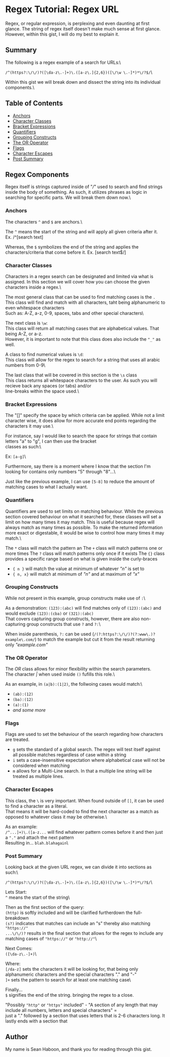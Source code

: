# Regex Tutorial: Regex URL

Regex, or regular expression, is perplexing and even daunting at first glance. The string of regex itself doesn't make much sense at first glance. However, within this gist, I will do my best to explain it.

## Summary

The following is a regex example of a search for URLs:\

`/^(https?:\/\/)?([\da-z\.-]+)\.([a-z\.]{2,6})([\/\w \.-]*)*\/?$/`\

Within this gist we will break down and dissect the string into its individual components.\

## Table of Contents

- [Anchors](#anchors)
- [Character Classes](#character-classes)
- [Bracket Expressions](#bracket-expressions)
- [Quantifiers](#quantifiers)
- [Grouping Constructs](#grouping-constructs)
- [The OR Operator](#the-or-operator)
- [Flags](#flags)
- [Character Escapes](#character-escapes)
- [Post Summary](#post-summary)

## Regex Components

Regex itself is strings captured inside of "_*/*_" used to search and find strings inside the body of something. As such, it utilizes phrases as logic in searching for specific parts. We will break them down now.\

### Anchors

The characters `^` and `$` are anchors.\

The `^` means the start of the string and will apply all given criteria after it.\
Ex. /^[search text]

Whereas, the `$` symbolizes the end of the string and applies the characters/criteria that come before it.
Ex. [search text$/]

### Character Classes

Characters in a regex search can be designated and limited via what is assigned. In this section we will cover how you can choose the given characters inside a regex.\

The most general class that can be used to find matching cases is the `.`\
This class will find and match with all characters, taht being alphanumeric to even whitespace characters\
Such as: A-Z, a-z, 0-9, spaces, tabs and other special characters\

The next class is `\w`:\
This class will return all matching cases that are alphabetical values. That being A-Z, or a-z.\
However, it is important to note that this class does also include the `"_"` as well.

A class to find numerical values is `\d`:\
This class will allow for the regex to search for a string that uses all arabic numbers from 0-9\

The last class that will be covered in this section is the `\s` class\
This class returns all whitespace characters to the user. As such you will recieve back any spaces (or tabs) and/or\
line-breaks within the space used.\

### Bracket Expressions

The "[]" specify the space by which criteria can be applied. While not a limit character wise, it does allow for more accurate end points regarding the characters it may use.\

For instance, say I would like to search the space for strings that contain letters "a" to "g", I can then use the bracket\
classes as such:\

Ex: `[a-g]`\

Furthermore, say there is a moment where I know that the section I'm looking for contains only numbers "5" through "8"...\

Just like the previous example, I can use `[5-8]` to reduce the amount of matching cases to what I actually want.

### Quantifiers

Quantifiers are used to set limits on matching behaviour. While the previous section covered behaviour on what it searched for, these classes will set a limit on how many times it may match. This is useful because regex will always match as many times as possible. To make the returned information more exact or digestable, it would be wise to control how many times it may match.\

The `*` class will match the pattern an
The `+` class will match patterns one or more times
The `?` class will match patterns only once if it exists
The `{}` class provides a specific range based on what is given inside the curly-braces

- `{ n }` will match the value at minimum of whatever _"n"_ is set to
- `{ n, x}` will match at minimum of _"n"_ and at maximum of _"x"_

### Grouping Constructs

While not present in this example, group constructs make use of `:`\

As a demonstration: `(123):(abc)` will find matches only of `(123):(abc)` and would exclude `(123):(cba)` or `(321):(abc)`\
That covers capturing group constructs, however, there are also non-capturing group constructs that use `?` and `?:`\

When inside parenthesis, `?:` can be used (`/(?:https?:\/\/)?(?:www\.)?example\.com/`) to match the example but cut it from the result returning\
only _*"example.com"*_

### The OR Operator

The _OR_ class allows for minor flexibility within the search parameters.\
The character _|_ when used inside `()` fufills this role.\

As an example, in `(a|b):(1|2)`, the follwoing cases would match:\

- `(ab):(12)`
- `(ba):(12)`
- `(a):(1)`
- _and some more_

### Flags

Flags are used to set the behaviour of the search regarding how characters are treated.

- `g` sets the standard of a global search. The regex will test itself against all possible matches regardless of case within a string
- `i` sets a case-insensitive expectation where alphabetical case will not be considered when matching
- `m` allows for a Multi-Line search. In that a multiple line string will be treated as multiple lines.

### Character Escapes

This class, the `\` is very important. When found outside of `[]`, it can be used to find a character as a literal.\
That means it will be hard-coded to find the next character as a match as opposed to whatever class it may be otherwise.\

As an example:\
`/^...]+)\.([a-z...` will find whatever pattern comes before it and then just a `"."` and attach the next pattern\
Resulting in... `blah.blahagain`\

### Post Summary

Looking back at the given URL regex, we can divide it into sections as such:\

`/^(https?:\/\/)?([\da-z\.-]+)\.([a-z\.]{2,6})([\/\w \.-]*)*\/?$/`\

Lets Start:\
`^` means the start of the string\

Then as the first section of the query:\
`(http)` is softly included and will be clarified furtherdown the full-breakdown\
`(s?)` indicates that matches can include an "s" thereby also matching `"https://"`\
`...\/\/)?` results in the final section that allows for the regex to include any matching cases of `"https://"` or `"http://"`\

Next Comes:\
`([\da-z\.-]+)`\

Where:\
`[/da-z]` sets the characters it will be looking for, that being only alphanumeric characters and the special characters "." and "-"\
`]+` sets the pattern to search for at least one matching case\

Finally...\
`$` signifies the end of the string. bringing the regex to a close.

"Possibly `"http"` or `"https"` included" - "A section of any length that may include all numbers, letters and special characters" =\
just a "." followed by a section that uses letters that is 2-6 characters long. It lastly ends with a section that

## Author

My name is Sean Haboon, and thank you for reading through this gist.

